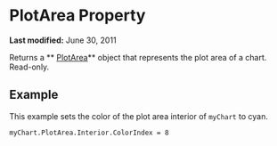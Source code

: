 
# PlotArea Property

 **Last modified:** June 30, 2011

Returns a  ** [PlotArea](49763ddd-3039-d15c-4ec4-e3b4f4e08d84.md)** object that represents the plot area of a chart. Read-only.

## Example

This example sets the color of the plot area interior of  `myChart` to cyan.


```
myChart.PlotArea.Interior.ColorIndex = 8
```

